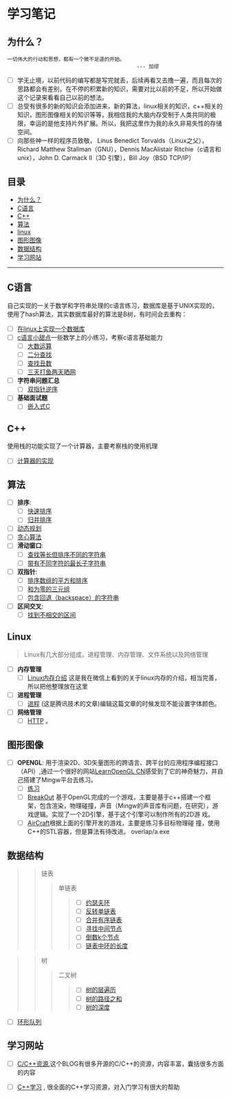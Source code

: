# 学习笔记

## 为什么？
```
一切伟大的行动和思想，都有一个微不足道的开始。
                                          --- 加缪
```
- [ ] 学无止境，以前代码的编写都是写完就丢，后续再看又去撸一遍，而且每次的思路都会有差别，在不停的积累新的知识，需要对比以前的不足，所以开始做这个记录来看看自己以前的想法。
- [ ] 总受有很多的新的知识会添加进来，新的算法，linux相关的知识，c++相关的知识，图形图像相关的知识等等，我相信我的大脑内存受制于人类共同的极         限，幸运的是他支持片外扩展。所以，我把这里作为我的永久非易失性的存储空间。
- [ ] 向那些神一样的程序员致敬， Linus Benedict           Torvalds（Linux之父），Richard Matthew Stallman（GNU），Dennis MacAlistair Ritchie（c语言和unix），John D. Carmack II（3D 引擎），Bill Joy（BSD TCP/IP）

## 目录
- [为什么？](#为什么？)
- [C语言](#C语言)
- [C++](#C++)
- [算法](#算法)
- [linux](#linux)
- [图形图像](#图形图像)
- [数据结构](#数据结构)
- [学习网站](#学习网站)

---
## C语言
自己实现的一关于数学和字符串处理的c语言练习，数据库是基于UNIX实现的，使用了hash算法，其实数据库最好的算法是B树，有时间会去重构：
- [ ] [在linux上实现一个数据库](https://github.com/ShireHong/unix_c_db) 
- [ ] [c语言小甜点](https://github.com/ShireHong/algorithm-note/tree/master/c)一些数学上的小练习，考察c语言基础能力
    - [ ] [大数运算](https://github.com/ShireHong/Doraemon/blob/master/c/bigint.c)
    - [ ] [二分查找](https://github.com/ShireHong/Doraemon/blob/master/c/binarysearch.c)
    - [ ] [查找丑数](https://github.com/ShireHong/Doraemon/blob/master/c/find_ugly_number.c)
    - [ ] [三天打鱼两天晒网](https://github.com/ShireHong/Doraemon/blob/master/c/count_fish_date.c)
    
- [ ] **字符串问题汇总**
    - [ ] [双指针逆序](https://github.com/ShireHong/algorithm-note/blob/master/string/str_reverse.c)
- [ ] **基础面试题**
    - [ ] [嵌入式C](https://github.com/ShireHong/Doraemon/blob/master/c/embedded_c/embedded_c.md)

## C++
使用栈的功能实现了一个计算器，主要考察栈的使用机理
- [ ] [计算器的实现](https://github.com/ShireHong/algorithm-note/tree/master/c%2B%2B/calculator)

## 算法
- [ ]  **排序**:
    - [ ] [快速排序](https://github.com/ShireHong/algorithm-note/tree/master/sort) 
    - [ ] [归并排序](https://github.com/ShireHong/algorithm-note/tree/master/sort)
- [ ] [动态规划](https://github.com/ShireHong/algorithm-note/tree/master/dp) 
- [ ] [贪心算法](https://github.com/ShireHong/algorithm-note/tree/master/greedy) 
- [ ] **滑动窗口**:
    - [ ] [查找等长但排序不同的字符串](https://github.com/ShireHong/Doraemon/blob/master/slide_window/find_same_string.c)
    - [ ] [带有不同字符的最长子字符串](https://github.com/ShireHong/Doraemon/blob/master/slide_window/k_different_string.c)
- [ ] **双指针**:
    - [ ] [排序数组的平方和排序](https://github.com/ShireHong/Doraemon/blob/master/two_pointers/square_sort_vector.c)
    - [ ] [和为零的三元组](https://github.com/ShireHong/Doraemon/blob/master/two_pointers/three_num_zero.c)
    - [ ] [包含回退（backspace）的字符串](https://github.com/ShireHong/Doraemon/blob/master/two_pointers/backspace_string.c)
- [ ] **区间交叉**:
    - [ ] [找到不相交的区间](https://github.com/ShireHong/Doraemon/blob/master/overlap/remove_overlap.cpp)

## Linux
 > Linux有几大部分组成，进程管理、内存管理、文件系统以及网络管理
- [ ] **内存管理**
  - [ ] [Linux内存介绍](https://github.com/ShireHong/algorithm-note/blob/master/linux/mem/linux_mem.md) 这是我在微信上看到的关于linux内存的介绍，相当完善，所以把他整理放在这里
- [ ] **进程管理**
  - [ ] [进程](https://github.com/ShireHong/Doraemon/blob/master/linux/process/process.md) (这是腾讯技术的文章)编辑这篇文章的时候发现不能设置字体颜色。
- [ ] **网络管理**
  - [ ] [HTTP](https://github.com/ShireHong/Doraemon/blob/master/linux/network/http.md) 。

## 图形图像
- [ ] **OPENGL**:
  用于渲染2D、3D矢量图形的跨语言、跨平台的应用程序编程接口（API）,通过一个很好的网站[LearnOpenGL CN](https://learnopengl-cn.github.io/)感受到了它的神奇魅力，并自己搭建了Mingw平台去练习。
    - [ ] [练习](https://github.com/ShireHong/OpenGL/tree/master/OpenGL)
    - [ ] [BreakOut](https://github.com/ShireHong/OpenGL/tree/master/my_game/breakout) 基于OpenGL完成的一个游戏，主要是基于c++搭建一个框                     架，包含渲染，物理碰撞，声音（Mingw的声音库有问题，在研究），游戏逻辑。实现了一个2D引擎，基于这个引擎可以制作所有的2D游                     戏。
    - [ ] [AirCraft](https://github.com/ShireHong/OpenGL/tree/master/my_game/aircraft)根据上面的引擎开发的游戏，主要是练习多目标物理碰                       撞，使用C++的STL容器，但是算法有待改进。
 overlap/a.exe
 ## 数据结构
 >> 链表
 >>> 单链表
 >>>> - [ ] [约瑟夫环](https://github.com/ShireHong/algorithm-note/blob/master/%E6%95%B0%E6%8D%AE%E7%BB%93%E6%9E%84/%E9%93%BE%E8%A1%A8/Josephus_list.c)
 >>>> - [ ] [反转单链表](https://github.com/ShireHong/algorithm-note/blob/master/%E6%95%B0%E6%8D%AE%E7%BB%93%E6%9E%84/%E9%93%BE%E8%A1%A8/reverse_list.c)
 >>>> - [ ] [合并有序链表](https://github.com/ShireHong/algorithm-note/blob/master/%E6%95%B0%E6%8D%AE%E7%BB%93%E6%9E%84/%E9%93%BE%E8%A1%A8/merge_sort_list.c)
 >>>> - [ ] [寻找中间节点](https://github.com/ShireHong/algorithm-note/blob/master/%E6%95%B0%E6%8D%AE%E7%BB%93%E6%9E%84/%E9%93%BE%E8%A1%A8/find_mid_node_list.c)
 >>>> - [ ] [倒数k个节点](https://github.com/ShireHong/algorithm-note/blob/master/%E6%95%B0%E6%8D%AE%E7%BB%93%E6%9E%84/%E9%93%BE%E8%A1%A8/find_bottom_k_list.c)
 >>>> - [ ] [链表中环的长度](https://github.com/ShireHong/algorithm-note/blob/master/%E6%95%B0%E6%8D%AE%E7%BB%93%E6%9E%84/%E9%93%BE%E8%A1%A8/circle_length_list.c)

 >> 树
 >>> 二叉树
 >>>> - [ ] [树的层遍历](https://github.com/ShireHong/algorithm-note/blob/master/%E6%95%B0%E6%8D%AE%E7%BB%93%E6%9E%84/%E6%A0%91/tree_traversal.c)
 >>>> - [ ] [树的路径之和](https://github.com/ShireHong/Doraemon/blob/master/%E6%95%B0%E6%8D%AE%E7%BB%93%E6%9E%84/%E6%A0%91/tree_trace_sum.c)
 >>>> - [ ] [树的深度](https://github.com/ShireHong/Doraemon/blob/master/%E6%95%B0%E6%8D%AE%E7%BB%93%E6%9E%84/%E6%A0%91/tree_depth.c)

 - [ ] [环形队列](https://github.com/ShireHong/algorithm-note/tree/master/%E6%95%B0%E6%8D%AE%E7%BB%93%E6%9E%84/%E7%8E%AF%E5%BD%A2%E9%98%9F%E5%88%97)


## 学习网站
- [ ] [C/C++资源](https://ezlippi.com/blog/2014/12/c-open-project.html),这个BLOG有很多开源的C/C++的资源，内容丰富，囊括很多方面的内容
- [ ] [C++学习](https://github.com/Light-City/CPlusPlusThings) , 很全面的C++学习资源，对入门学习有很大的帮助




